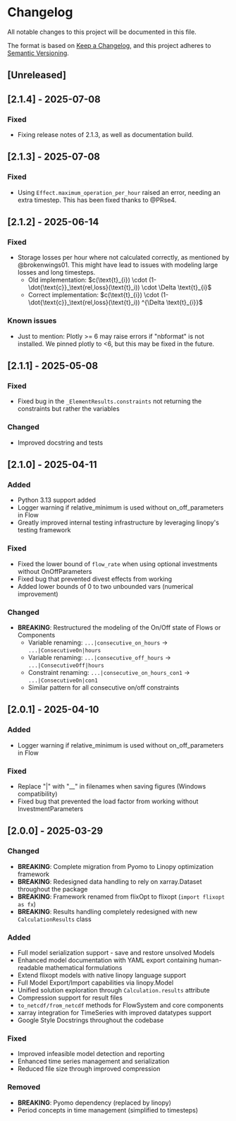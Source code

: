 # Changelog

All notable changes to this project will be documented in this file.

The format is based on [Keep a Changelog](https://keepachangelog.com/en/1.0.0/),
and this project adheres to [Semantic Versioning](https://semver.org/spec/v2.0.0.html).

## [Unreleased]

## [2.1.4] - 2025-07-08

### Fixed
- Fixing release notes of 2.1.3, as well as documentation build.


## [2.1.3] - 2025-07-08

### Fixed
- Using `Effect.maximum_operation_per_hour` raised an error, needing an extra timestep. This has been fixed thanks to @PRse4.

## [2.1.2] - 2025-06-14

### Fixed
- Storage losses per hour where not calculated correctly, as mentioned by @brokenwings01. This might have lead to issues with modeling large losses and long timesteps. 
  - Old implementation:     $c(\text{t}_{i}) \cdot (1-\dot{\text{c}}_\text{rel,loss}(\text{t}_i)) \cdot \Delta \text{t}_{i}$
  - Correct implementation: $c(\text{t}_{i}) \cdot (1-\dot{\text{c}}_\text{rel,loss}(\text{t}_i)) ^{\Delta \text{t}_{i}}$

### Known issues
- Just to mention: Plotly >= 6 may raise errors if "nbformat" is not installed. We pinned plotly to <6, but this may be fixed in the future.

## [2.1.1] - 2025-05-08

### Fixed
- Fixed bug in the `_ElementResults.constraints` not returning the constraints but rather the variables

### Changed
- Improved docstring and tests

## [2.1.0] - 2025-04-11

### Added
- Python 3.13 support added
- Logger warning if relative_minimum is used without on_off_parameters in Flow
- Greatly improved internal testing infrastructure by leveraging linopy's testing framework

### Fixed
- Fixed the lower bound of `flow_rate` when using optional investments without OnOffParameters
- Fixed bug that prevented divest effects from working
- Added lower bounds of 0 to two unbounded vars (numerical improvement)

### Changed
- **BREAKING**: Restructured the modeling of the On/Off state of Flows or Components
  - Variable renaming: `...|consecutive_on_hours` → `...|ConsecutiveOn|hours`
  - Variable renaming: `...|consecutive_off_hours` → `...|ConsecutiveOff|hours`
  - Constraint renaming: `...|consecutive_on_hours_con1` → `...|ConsecutiveOn|con1`
  - Similar pattern for all consecutive on/off constraints

## [2.0.1] - 2025-04-10

### Added
- Logger warning if relative_minimum is used without on_off_parameters in Flow

### Fixed
- Replace "|" with "__" in filenames when saving figures (Windows compatibility)
- Fixed bug that prevented the load factor from working without InvestmentParameters

## [2.0.0] - 2025-03-29

### Changed
- **BREAKING**: Complete migration from Pyomo to Linopy optimization framework
- **BREAKING**: Redesigned data handling to rely on xarray.Dataset throughout the package
- **BREAKING**: Framework renamed from flixOpt to flixopt (`import flixopt as fx`)
- **BREAKING**: Results handling completely redesigned with new `CalculationResults` class

### Added
- Full model serialization support - save and restore unsolved Models
- Enhanced model documentation with YAML export containing human-readable mathematical formulations
- Extend flixopt models with native linopy language support
- Full Model Export/Import capabilities via linopy.Model
- Unified solution exploration through `Calculation.results` attribute
- Compression support for result files
- `to_netcdf/from_netcdf` methods for FlowSystem and core components
- xarray integration for TimeSeries with improved datatypes support
- Google Style Docstrings throughout the codebase

### Fixed
- Improved infeasible model detection and reporting
- Enhanced time series management and serialization
- Reduced file size through improved compression

### Removed
- **BREAKING**: Pyomo dependency (replaced by linopy)
- Period concepts in time management (simplified to timesteps)